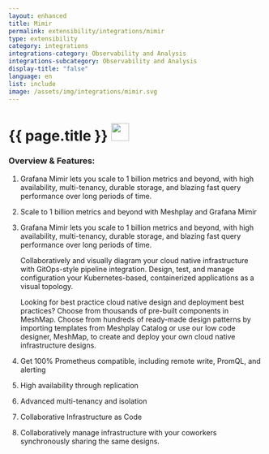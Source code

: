 ```yaml
---
layout: enhanced
title: Mimir
permalink: extensibility/integrations/mimir
type: extensibility
category: integrations
integrations-category: Observability and Analysis
integrations-subcategory: Observability and Analysis
display-title: "false"
language: en
list: include
image: /assets/img/integrations/mimir.svg
---
```


<h1>{{ page.title }} <img src="{{ page.image }}" style="width: 35px; height: 35px;" /></h1>


<!-- This needs replaced with the Category property, not the sub-category.
 #### About: Grafana Mimir lets you scale to 1 billion metrics and beyond, with high availability, multi-tenancy, durable storage, and blazing fast query performance over long periods of time. -->

### Overview & Features:

1. Grafana Mimir lets you scale to 1 billion metrics and beyond, with high availability, multi-tenancy, durable storage, and blazing fast query performance over long periods of time.

2. Scale to 1 billion metrics and beyond with Meshplay and Grafana Mimir

4. 
    Grafana Mimir lets you scale to 1 billion metrics and beyond, with high availability, multi-tenancy, durable storage, and blazing fast query performance over long periods of time.



    Collaboratively and visually diagram your cloud native infrastructure with GitOps-style pipeline integration. Design, test, and manage configuration your Kubernetes-based, containerized applications as a visual topology.



    Looking for best practice cloud native design and deployment best practices? Choose from thousands of pre-built components in MeshMap. Choose from hundreds of ready-made design patterns by importing templates from Meshplay Catalog or use our low code designer, MeshMap, to create and deploy your own cloud native infrastructure designs.



5. Get 100% Prometheus compatible, including remote write, PromQL, and alerting

6. High availability through replication

7. Advanced multi-tenancy and isolation

8. Collaborative Infrastructure as Code

9. Collaboratively manage infrastructure with your coworkers synchronously sharing the same designs.

